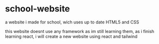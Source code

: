 # school-website
a website i made for school, wich uses up to date HTML5 and CSS

this website doesnt use any framework as im still learning them, as i finish learning react, i will create a new website using react and tailwind
